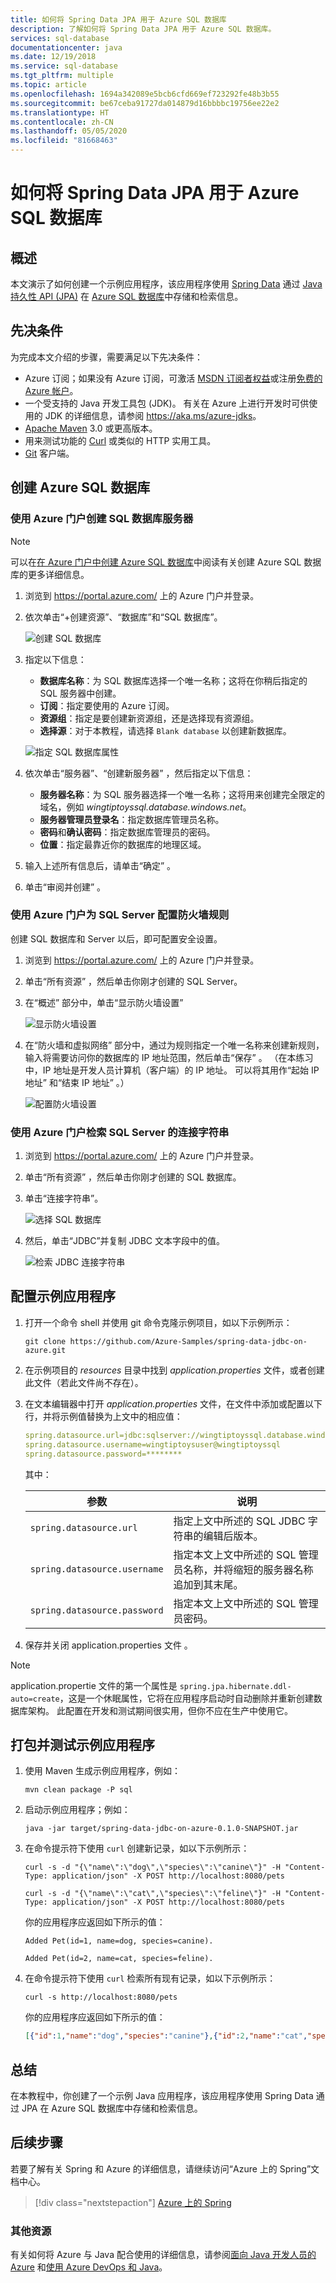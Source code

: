 ```yaml
---
title: 如何将 Spring Data JPA 用于 Azure SQL 数据库
description: 了解如何将 Spring Data JPA 用于 Azure SQL 数据库。
services: sql-database
documentationcenter: java
ms.date: 12/19/2018
ms.service: sql-database
ms.tgt_pltfrm: multiple
ms.topic: article
ms.openlocfilehash: 1694a342089e5bcb6cfd669ef723292fe48b3b55
ms.sourcegitcommit: be67ceba91727da014879d16bbbbc19756ee22e2
ms.translationtype: HT
ms.contentlocale: zh-CN
ms.lasthandoff: 05/05/2020
ms.locfileid: "81668463"
---
```

# <a name="how-to-use-spring-data-jpa-with-azure-sql-database"></a>如何将 Spring Data JPA 用于 Azure SQL 数据库

## <a name="overview"></a>概述

本文演示了如何创建一个示例应用程序，该应用程序使用 [Spring Data] 通过 [Java 持久性 API (JPA)](https://docs.oracle.com/javaee/7/tutorial/persistence-intro.htm) 在 [Azure SQL 数据库](https://azure.microsoft.com/services/sql-database/)中存储和检索信息。

## <a name="prerequisites"></a>先决条件

为完成本文介绍的步骤，需要满足以下先决条件：

* Azure 订阅；如果没有 Azure 订阅，可激活 [MSDN 订阅者权益]或注册[免费的 Azure 帐户]。
* 一个受支持的 Java 开发工具包 (JDK)。 有关在 Azure 上进行开发时可供使用的 JDK 的详细信息，请参阅 <https://aka.ms/azure-jdks>。
* [Apache Maven](http://maven.apache.org/) 3.0 或更高版本。
* 用来测试功能的 [Curl](https://curl.haxx.se/) 或类似的 HTTP 实用工具。
* [Git](https://git-scm.com/downloads) 客户端。

## <a name="create-an-azure-sql-database"></a>创建 Azure SQL 数据库

### <a name="create-a-sql-database-server-using-the-azure-portal"></a>使用 Azure 门户创建 SQL 数据库服务器

> [!NOTE]
> 
> 可以在[在 Azure 门户中创建 Azure SQL 数据库](/azure/sql-database/sql-database-get-started-portal)中阅读有关创建 Azure SQL 数据库的更多详细信息。

1. 浏览到 <https://portal.azure.com/> 上的 Azure 门户并登录。

1. 依次单击“+创建资源”、“数据库”和“SQL 数据库”。   

   ![创建 SQL 数据库][SQL01]

1. 指定以下信息：

   - **数据库名称**：为 SQL 数据库选择一个唯一名称；这将在你稍后指定的 SQL 服务器中创建。
   - **订阅**：指定要使用的 Azure 订阅。
   - **资源组**：指定是要创建新资源组，还是选择现有资源组。
   - **选择源**：对于本教程，请选择 `Blank database` 以创建新数据库。

   ![指定 SQL 数据库属性][SQL02]
   
1. 依次单击“服务器”、“创建新服务器”   ，然后指定以下信息：

   - **服务器名称**：为 SQL 服务器选择一个唯一名称；这将用来创建完全限定的域名，例如 *wingtiptoyssql.database.windows.net*。
   - **服务器管理员登录名**：指定数据库管理员名称。
   - **密码**和**确认密码**：指定数据库管理员的密码。
   - **位置**：指定最靠近你的数据库的地理区域。

1. 输入上述所有信息后，请单击“确定”  。

1. 单击“审阅并创建”  。

### <a name="configure-a-firewall-rule-for-your-sql-server-using-the-azure-portal"></a>使用 Azure 门户为 SQL Server 配置防火墙规则

创建 SQL 数据库和 Server 以后，即可配置安全设置。

1. 浏览到 <https://portal.azure.com/> 上的 Azure 门户并登录。

1. 单击“所有资源”  ，然后单击你刚才创建的 SQL Server。

1. 在“概述”  部分中，单击“显示防火墙设置” 

   ![显示防火墙设置][SQL06]

1. 在“防火墙和虚拟网络”  部分中，通过为规则指定一个唯一名称来创建新规则，输入将需要访问你的数据库的 IP 地址范围，然后单击“保存”  。 （在本练习中，IP 地址是开发人员计算机（客户端）的 IP 地址。  可以将其用作“起始 IP 地址”  和“结束 IP 地址”  。）

   ![配置防火墙设置][SQL07]

### <a name="retrieve-the-connection-string-for-your-sql-server-using-the-azure-portal"></a>使用 Azure 门户检索 SQL Server 的连接字符串

1. 浏览到 <https://portal.azure.com/> 上的 Azure 门户并登录。

1. 单击“所有资源”  ，然后单击你刚才创建的 SQL 数据库。

1. 单击“连接字符串”。 


   ![选择 SQL 数据库][SQL08]

1. 然后，单击“JDBC”并复制 JDBC 文本字段中的值。 

   ![检索 JDBC 连接字符串][SQL09]

## <a name="configure-the-sample-application"></a>配置示例应用程序

1. 打开一个命令 shell 并使用 git 命令克隆示例项目，如以下示例所示：

   ```shell
   git clone https://github.com/Azure-Samples/spring-data-jdbc-on-azure.git
   ```

1. 在示例项目的 *resources* 目录中找到 *application.properties* 文件，或者创建此文件（若此文件尚不存在）。

1. 在文本编辑器中打开 *application.properties* 文件，在文件中添加或配置以下行，并将示例值替换为上文中的相应值：

   ```yaml
   spring.datasource.url=jdbc:sqlserver://wingtiptoyssql.database.windows.net:1433;database=wingtiptoys;encrypt=true;trustServerCertificate=false;hostNameInCertificate=*.database.windows.net;loginTimeout=30;
   spring.datasource.username=wingtiptoysuser@wingtiptoyssql
   spring.datasource.password=********
    ```
   其中：

   | 参数 | 说明 |
   |---|---|
   | `spring.datasource.url` | 指定上文中所述的 SQL JDBC 字符串的编辑后版本。 |
   | `spring.datasource.username` | 指定本文上文中所述的 SQL 管理员名称，并将缩短的服务器名称追加到其末尾。 |
   | `spring.datasource.password` | 指定本文上文中所述的 SQL 管理员密码。 |

1. 保存并关闭 application.properties 文件  。

> [!NOTE]
>  application.propertie 文件的第一个属性是 `spring.jpa.hibernate.ddl-auto=create`，这是一个休眠属性，它将在应用程序启动时自动删除并重新创建数据库架构。
> 此配置在开发和测试期间很实用，但你不应在生产中使用它。

## <a name="package-and-test-the-sample-application"></a>打包并测试示例应用程序

1. 使用 Maven 生成示例应用程序，例如：

   ```shell
   mvn clean package -P sql
   ```

1. 启动示例应用程序；例如：

   ```shell
   java -jar target/spring-data-jdbc-on-azure-0.1.0-SNAPSHOT.jar
   ```

1. 在命令提示符下使用 `curl` 创建新记录，如以下示例所示：

   ```shell
   curl -s -d "{\"name\":\"dog\",\"species\":\"canine\"}" -H "Content-Type: application/json" -X POST http://localhost:8080/pets

   curl -s -d "{\"name\":\"cat\",\"species\":\"feline\"}" -H "Content-Type: application/json" -X POST http://localhost:8080/pets
   ```

   你的应用程序应返回如下所示的值：

   ```shell
   Added Pet(id=1, name=dog, species=canine).

   Added Pet(id=2, name=cat, species=feline).
   ```

1. 在命令提示符下使用 `curl` 检索所有现有记录，如以下示例所示：

   ```shell
   curl -s http://localhost:8080/pets
   ```
    
   你的应用程序应返回如下所示的值：

   ```json
   [{"id":1,"name":"dog","species":"canine"},{"id":2,"name":"cat","species":"feline"}]
   ```

## <a name="summary"></a>总结

在本教程中，你创建了一个示例 Java 应用程序，该应用程序使用 Spring Data 通过 JPA 在 Azure SQL 数据库中存储和检索信息。

## <a name="next-steps"></a>后续步骤

若要了解有关 Spring 和 Azure 的详细信息，请继续访问“Azure 上的 Spring”文档中心。

> [!div class="nextstepaction"]
> [Azure 上的 Spring](/azure/developer/java/spring-framework)

### <a name="additional-resources"></a>其他资源

有关如何将 Azure 与 Java 配合使用的详细信息，请参阅[面向 Java 开发人员的 Azure] 和[使用 Azure DevOps 和 Java]。

<!-- URL List -->

[面向 Java 开发人员的 Azure]: /azure/developer/java/
[免费的 Azure 帐户]: https://azure.microsoft.com/pricing/free-trial/
[使用 Azure DevOps 和 Java]: /azure/devops/
[MSDN 订阅者权益]: https://azure.microsoft.com/pricing/member-offers/msdn-benefits-details/
[Spring Boot]: http://projects.spring.io/spring-boot/
[Spring Data]: https://spring.io/projects/spring-data
[Spring Initializr]: https://start.spring.io/
[Spring Framework]: https://spring.io/

<!-- IMG List -->

[SQL01]: media/configure-spring-data-jpa-with-azure-sql-server/create-azure-sql-01.png
[SQL02]: media/configure-spring-data-jpa-with-azure-sql-server/create-azure-sql-02.png
[SQL03]: media/configure-spring-data-jpa-with-azure-sql-server/create-azure-sql-03.png
[SQL04]: media/configure-spring-data-jpa-with-azure-sql-server/create-azure-sql-04.png
[SQL05]: media/configure-spring-data-jpa-with-azure-sql-server/create-azure-sql-05.png
[SQL06]: media/configure-spring-data-jpa-with-azure-sql-server/create-azure-sql-06.png
[SQL07]: media/configure-spring-data-jpa-with-azure-sql-server/create-azure-sql-07.png
[SQL08]: media/configure-spring-data-jpa-with-azure-sql-server/create-azure-sql-08.png
[SQL09]: media/configure-spring-data-jpa-with-azure-sql-server/create-azure-sql-09.png
